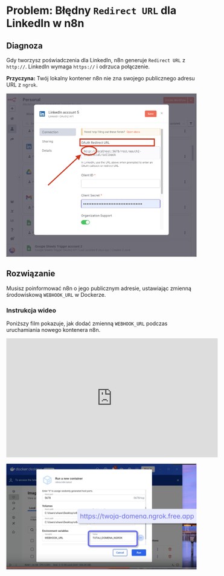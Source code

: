 # Problem: Błędny `Redirect URL` dla LinkedIn w n8n

## Diagnoza

Gdy tworzysz poświadczenia dla LinkedIn, n8n generuje `Redirect URL` z `http://`. LinkedIn wymaga `https://` i odrzuca połączenie.

**Przyczyna:** Twój lokalny kontener n8n nie zna swojego publicznego adresu URL z `ngrok`.


![Błąd w n8n - niepoprawny URL](assets/linkedin-error.png)

## Rozwiązanie

Musisz poinformować n8n o jego publicznym adresie, ustawiając zmienną środowiskową `WEBHOOK_URL` w Dockerze.

### Instrukcja wideo

Poniższy film pokazuje, jak dodać zmienną `WEBHOOK_URL` podczas uruchamiania nowego kontenera n8n.

<div class="video-container">
<iframe width="560" height="315" src="https://www.loom.com/embed/b0fb4aa94f90493da164214e88ee1c07" frameborder="0" webkitallowfullscreen mozallowfullscreen allowfullscreen></iframe>
</div>

![Poprawna konfiguracja w Docker Desktop](assets/docker-webhook-fix.png)
